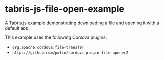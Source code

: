 # tabris-js-file-open-example

A Tabris.js example demonstrating downloading a file and opening it with a default app. 

This example uses the following Cordova plugins:

* `org.apache.cordova.file-transfer`
* `https://github.com/pwlin/cordova-plugin-file-opener2`
